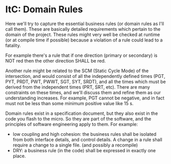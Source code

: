# ItC: Domain Rules
Here we'll try to capture the essential business rules (or domain
rules as I'll call them).  These are basically detailed requirements
which pertain to the domain of the project.  These rules might very
well be checked at runtime (or at compile time if possible) because a
violation of a rule could lead to a fatality.

For example there's a rule that if one direction (primary or
secondary) is NOT red then the other direction SHALL be red.

Another rule might be related to the SCM (Static Cycle Mode) of the
intersection, and would consist of all the independently defined times
(PGT, PYT, PRDT, PWT, PWWT, SGT, SYT, SRDT), and all the times which
must be derived from the independent times (PRT, SRT, etc).  There are
many constraints on these times, and we'll discuss them and refine
them as our understanding increases.  For example, PGT cannot be
negative, and in fact must not be less than some minimum positive
value like 15 s.

Domain rules exist in a specification document, but they also exist in
the code you flash to the micro.  So they are part of the software,
and the principles of software engineering apply to them.  For
example:


- low coupling and high cohesion: the business rules shall be isolated
  from both interface details, and control details.  A change in a
  rule shall require a change to a single file. (and possibly a recompile)
- DRY: a business rule (in the code) shall be expressed in exactly one place.
